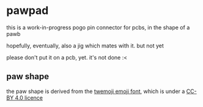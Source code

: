 # pawpad
this is a work-in-progress pogo pin connector for pcbs, in the shape of a pawb

hopefully, eventually, also a jig which mates with it. but not yet

please don't put it on a pcb, yet. it's not done :<

## paw shape
the paw shape is derived from the [twemoji emoji font](https://twemoji.twitter.com/), which is under a [CC-BY 4.0 licence](https://creativecommons.org/licenses/by/4.0)
